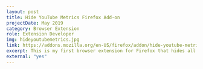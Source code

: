 ```yaml
---
layout: post
title: Hide YouTube Metrics Firefox Add-on
projectDate: May 2019
category: Browser Extension
role: Extension Developer
img: hideyoutubemetrics.jpg
link: https://addons.mozilla.org/en-US/firefox/addon/hide-youtube-metrics/
excerpt: This is my first browser extension for Firefox that hides all metrics (number of subscribers, likes, views, etc.) from the YouTube website on desktop and mobile for a more stress-free user experience. The add-on uses JavaScript and CSS.
external: "yes"
---
```

